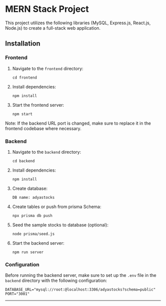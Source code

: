 # MERN Stack Project

This project utilizes the following libraries (MySQL, Express.js, React.js, Node.js) to create a full-stack web application.

## Installation

### Frontend

1. Navigate to the `frontend` directory:
   ```
   cd frontend
   ```

2. Install dependencies:
   ```
   npm install
   ```

3. Start the frontend server:
   ```
   npm start
   ```

Note: If the backend URL port is changed, make sure to replace it in the frontend codebase where necessary.

### Backend

1. Navigate to the `backend` directory:
   ```
   cd backend
   ```

2. Install dependencies:
   ```
   npm install
   ```

3. Create database:
   ```
   DB name: adyastocks
   ```

3. Create tables or push from prisma Schema:
   ```
   npx prisma db push
   ```

3. Seed the sample stocks to database (optional):
   ```
   node prisma/seed.js
   ```

4. Start the backend server:
   ```
   npm run server
   ```

### Configuration

Before running the backend server, make sure to set up the `.env` file in the `backend` directory with the following configuration:

```
DATABASE_URL="mysql://root:@localhost:3306/adyastocks?schema=public"
PORT="3001"
```

---

